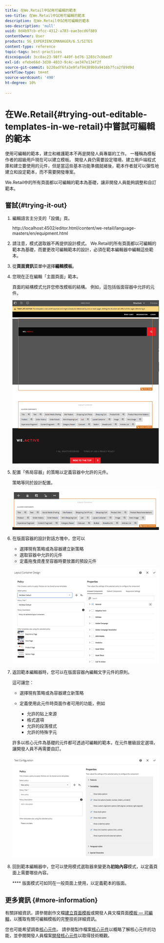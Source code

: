 ```yaml
---
title: 在We.Retail中試用可編輯的範本
seo-title: 在We.Retail中試用可編輯的範本
description: 在We.Retail中試用可編輯的範本
seo-description: 'null'
uuid: 0d4b97cb-efcc-4312-a783-eae3ecd6f889
contentOwner: User
products: SG_EXPERIENCEMANAGER/6.5/SITES
content-type: reference
topic-tags: best-practices
discoiquuid: 3cc8ac23-98ff-449f-bd76-1203c7cbbed7
exl-id: efebe66d-3d30-4033-9c4c-ae347e134f2f
source-git-commit: b220adf6fa3e9faf94389b9a9416b7fca2f89d9d
workflow-type: tm+mt
source-wordcount: '490'
ht-degree: 10%

---
```


# 在We.Retail{#trying-out-editable-templates-in-we-retail}中嘗試可編輯的範本

使用可編輯的範本，建立和維護範本不再是開發人員專屬的工作。 一種稱為模板作者的超級用戶現在可以建立模板。 開發人員仍需要設定環境、建立用戶端程式庫和建立要使用的元件，但是當這些基本功能準備就緒後，範本作者就可以彈性地建立和設定範本，而不需要開發專案。

We.Retail中的所有頁面都以可編輯的範本為基礎，讓非開發人員能夠調整和自訂範本。

## 嘗試{#trying-it-out}

1. 編輯語言主分支的「設備」頁。

   http://localhost:4502/editor.html/content/we-retail/language-masters/en/equipment.html

1. 請注意，模式選取器不再提供設計模式。 We.Retail的所有頁面都以可編輯的範本為基礎，而要更改可編輯範本的設計，必須在範本編輯器中編輯這些範本。
1. 從&#x200B;**頁面資訊**&#x200B;菜單中選擇&#x200B;**編輯模板**。
1. 您現在正在編輯「主圖頁面」範本。

   頁面的結構模式允許您修改模板的結構。 例如，這包括版面容器中允許的元件。

   ![chlimage_1-138](assets/chlimage_1-138.png)

1. 配置「佈局容器」的策略以定義容器中允許的元件。

   策略等同於設計配置。

   ![chlimage_1-139](assets/chlimage_1-139.png)

1. 在版面容器的設計對話方塊中，您可以

   * 選擇現有策略或為容器建立新策略
   * 選取容器中允許的元件
   * 定義拖曳資產至容器時要放置的預設元件

   ![chlimage_1-140](assets/chlimage_1-140.png)

1. 返回範本編輯器時，您可以在版面容器內編輯文字元件的原則。

   這可讓您：

   * 選擇現有策略或為容器建立新策略
   * 定義使用此元件時頁面作者可用的功能，例如

      * 允許的貼上來源
      * 格式選項
      * 允許的段落樣式
      * 允許的特殊字元

   許多以核心元件為基礎的元件都可透過可編輯的範本，在元件層級設定選項，讓開發人員不再需要自訂。

   ![chlimage_1-141](assets/chlimage_1-141.png)

1. 回到範本編輯器中，您可以使用模式選取器來變更為&#x200B;**初始內容**&#x200B;模式，以定義頁面上需要哪些內容。

   **** 版面模式可如同在一般頁面上使用，以定義範本的版面。

## 更多資訊 {#more-information}

有關詳細資訊，請參閱創作文檔[建立頁面模板](/help/sites-authoring/templates.md)或開發人員文檔頁面[模板 — 可編輯](/help/sites-developing/page-templates-editable.md)，以獲取有關可編輯模板的完整技術詳細資訊。

您也可能希望調查[核心元件](/help/sites-developing/we-retail-core-components.md)。 請參閱製作檔案[核心元件](https://docs.adobe.com/content/help/zh-Hant/experience-manager-core-components/using/introduction.html)以概略了解核心元件的功能，並參閱開發人員檔案[開發核心元件](https://helpx.adobe.com/experience-manager/core-components/using/developing.html)以取得技術概觀。
